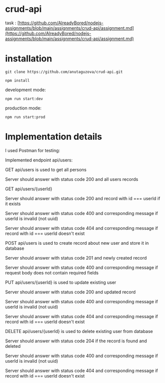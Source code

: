 # crud-api

task : [https://github.com/AlreadyBored/nodejs-assignments/blob/main/assignments/crud-api/assignment.md](https://github.com/AlreadyBored/nodejs-assignments/blob/main/assignments/crud-api/assignment.md)

# installation

    git clone https://github.com/anutaguzova/crud-api.git

    npm install


development mode:
 
    npm run start:dev

production mode:

    npm run start:prod  

# Implementation details

I used Postman for testing:

Implemented endpoint api/users:



GET api/users is used to get all persons

Server should answer with status code 200 and all users records



GET api/users/{userId}

Server should answer with status code 200 and record with id === userId if it exists

Server should answer with status code 400 and corresponding message if userId is invalid (not uuid)

Server should answer with status code 404 and corresponding message if record with id === userId doesn't exist



POST api/users is used to create record about new user and store it in database

Server should answer with status code 201 and newly created record

Server should answer with status code 400 and corresponding message if request body does not contain required fields



PUT api/users/{userId} is used to update existing user

Server should answer with status code 200 and updated record

Server should answer with status code 400 and corresponding message if userId is invalid (not uuid)

Server should answer with status code 404 and corresponding message if record with id === userId doesn't exist



DELETE api/users/{userId} is used to delete existing user from database

Server should answer with status code 204 if the record is found and deleted

Server should answer with status code 400 and corresponding message if userId is invalid (not uuid)

Server should answer with status code 404 and corresponding message if record with id === userId doesn't exist

